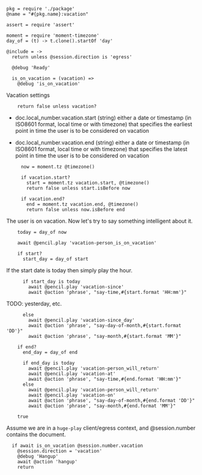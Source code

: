     pkg = require './package'
    @name = "#{pkg.name}:vacation"

    assert = require 'assert'

    moment = require 'moment-timezone'
    day_of = (t) -> t.clone().startOf 'day'

    @include = ->
      return unless @session.direction is 'egress'

      @debug 'Ready'

      is_on_vacation = (vacation) =>
        @debug 'is_on_vacation'

Vacation settings

        return false unless vacation?

* doc.local_number.vacation.start (string) either a date or timestamp (in ISO8601 format, local time or with timezone) that specifies the earliest point in time the user is to be considered on vacation
* doc.local_number.vacation.end (string) either a date or timestamp (in ISO8601 format, local time or with timezone) that specifies the latest point in time the user is to be considered on vacation

        now = moment.tz @timezone()

        if vacation.start?
          start = moment.tz vacation.start, @timezone()
          return false unless start.isBefore now

        if vacation.end?
          end = moment.tz vacation.end, @timezone()
          return false unless now.isBefore end

The user is on vacation. Now let's try to say something intelligent about it.

        today = day_of now

        await @pencil.play 'vacation-person_is_on_vacation'

        if start?
          start_day = day_of start

If the start date is today then simply play the hour.

          if start_day is today
            await @pencil.play 'vacation-since'
            await @action 'phrase', "say-time,#{start.format 'HH:mm'}"

TODO: yesterday, etc.

          else
            await @pencil.play 'vacation-since_day'
            await @action 'phrase', "say-day-of-month,#{start.format 'DD'}"
            await @action 'phrase', "say-month,#{start.format 'MM'}"

        if end?
          end_day = day_of end

          if end_day is today
            await @pencil.play 'vacation-person_will_return'
            await @pencil.play 'vacation-at'
            await @action 'phrase', "say-time,#{end.format 'HH:mm'}"
          else
            await @pencil.play 'vacation-person_will_return'
            await @pencil.play 'vacation-on'
            await @action 'phrase', "say-day-of-month,#{end.format 'DD'}"
            await @action 'phrase', "say-month,#{end.format 'MM'}"

        true

Assume we are in a `huge-play` client/egress context, and @session.number contains the document.

      if await is_on_vacation @session.number.vacation
        @session.direction = 'vacation'
        @debug 'Hangup'
        await @action 'hangup'
        return
